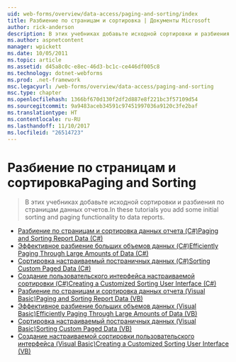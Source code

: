 ```yaml
---
uid: web-forms/overview/data-access/paging-and-sorting/index
title: Разбиение по страницам и сортировка | Документы Microsoft
author: rick-anderson
description: В этих учебниках добавьте исходной сортировки и разбиения по страницам данных отчетов.
ms.author: aspnetcontent
manager: wpickett
ms.date: 10/05/2011
ms.topic: article
ms.assetid: d45a8c0c-e8ec-46d3-bc1c-ce446df005c8
ms.technology: dotnet-webforms
ms.prod: .net-framework
msc.legacyurl: /web-forms/overview/data-access/paging-and-sorting
msc.type: chapter
ms.openlocfilehash: 1366bf670d130f2df2d887e8f221bc3f57109d54
ms.sourcegitcommit: 9a9483aceb34591c97451997036a9120c3fe2baf
ms.translationtype: HT
ms.contentlocale: ru-RU
ms.lasthandoff: 11/10/2017
ms.locfileid: "26514723"
---
```

<a name="paging-and-sorting"></a><span data-ttu-id="6e0f8-103">Разбиение по страницам и сортировка</span><span class="sxs-lookup"><span data-stu-id="6e0f8-103">Paging and Sorting</span></span>
====================
> <span data-ttu-id="6e0f8-104">В этих учебниках добавьте исходной сортировки и разбиения по страницам данных отчетов.</span><span class="sxs-lookup"><span data-stu-id="6e0f8-104">In these tutorials you add some initial sorting and paging functionality to data reports.</span></span>


- [<span data-ttu-id="6e0f8-105">Разбиение по страницам и сортировка данных отчета (C#)</span><span class="sxs-lookup"><span data-stu-id="6e0f8-105">Paging and Sorting Report Data (C#)</span></span>](paging-and-sorting-report-data-cs.md)
- [<span data-ttu-id="6e0f8-106">Эффективное разбиение больших объемов данных (C#)</span><span class="sxs-lookup"><span data-stu-id="6e0f8-106">Efficiently Paging Through Large Amounts of Data (C#)</span></span>](efficiently-paging-through-large-amounts-of-data-cs.md)
- [<span data-ttu-id="6e0f8-107">Сортировка настраиваемый постраничных данных (C#)</span><span class="sxs-lookup"><span data-stu-id="6e0f8-107">Sorting Custom Paged Data (C#)</span></span>](sorting-custom-paged-data-cs.md)
- [<span data-ttu-id="6e0f8-108">Создание пользовательского интерфейса настраиваемой сортировки (C#)</span><span class="sxs-lookup"><span data-stu-id="6e0f8-108">Creating a Customized Sorting User Interface (C#)</span></span>](creating-a-customized-sorting-user-interface-cs.md)
- [<span data-ttu-id="6e0f8-109">Разбиение по страницам и сортировка данных отчета (Visual Basic)</span><span class="sxs-lookup"><span data-stu-id="6e0f8-109">Paging and Sorting Report Data (VB)</span></span>](paging-and-sorting-report-data-vb.md)
- [<span data-ttu-id="6e0f8-110">Эффективное разбиение больших объемов данных (Visual Basic)</span><span class="sxs-lookup"><span data-stu-id="6e0f8-110">Efficiently Paging Through Large Amounts of Data (VB)</span></span>](efficiently-paging-through-large-amounts-of-data-vb.md)
- [<span data-ttu-id="6e0f8-111">Сортировка настраиваемый постраничных данных (Visual Basic)</span><span class="sxs-lookup"><span data-stu-id="6e0f8-111">Sorting Custom Paged Data (VB)</span></span>](sorting-custom-paged-data-vb.md)
- [<span data-ttu-id="6e0f8-112">Создание настраиваемой сортировки пользовательского интерфейса (Visual Basic)</span><span class="sxs-lookup"><span data-stu-id="6e0f8-112">Creating a Customized Sorting User Interface (VB)</span></span>](creating-a-customized-sorting-user-interface-vb.md)
